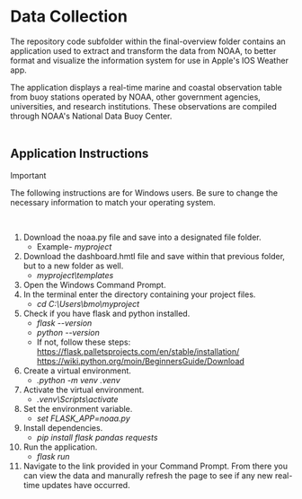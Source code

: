 # Data Collection
The repository code subfolder within the final-overview folder contains an application used to extract and transform the data from NOAA, to better format and visualize the information system for use in Apple's IOS Weather app. <br/>

The application displays a real-time marine and coastal observation table from buoy stations operated by NOAA, other government agencies, universities, and research institutions. These observations are compiled through NOAA's National Data Buoy Center. <br/><br/>

## Application Instructions
> [!IMPORTANT]
> The following instructions are for Windows users. Be sure to change the necessary information to match your operating system.
<br/>

1. Download the noaa.py file and save into a designated file folder.
   - Example- _myproject_
2. Download the dashboard.hmtl file and save within that previous folder, but to a new folder as well.
   - _myproject\templates_
4. Open the Windows Command Prompt.
5. In the terminal enter the directory containing your project files.
   - _cd C:\Users\bmo\myproject_
6. Check if you have flask and python installed.
   - _flask --version_
   - _python --version_
   - If not, follow these steps: https://flask.palletsprojects.com/en/stable/installation/ https://wiki.python.org/moin/BeginnersGuide/Download
7. Create a virtual environment.
   - _.python -m venv .venv_
8. Activate the virtual environment.
   - _.venv\Scripts\activate_
9. Set the environment variable.
   - _set FLASK_APP=noaa.py_
10. Install dependencies.
    - _pip install flask pandas requests_
11. Run the application.
    - _flask run_
12. Navigate to the link provided in your Command Prompt. From there you can view the data and manurally refresh the page to see if any new real-time updates have occurred. 
